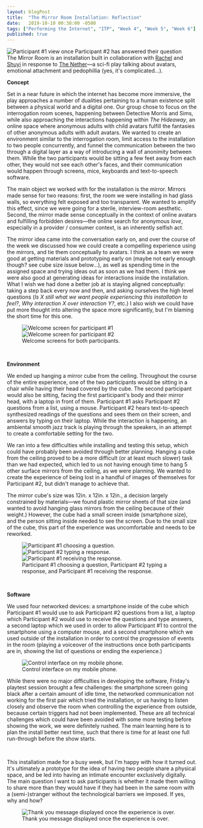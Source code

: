 ```yaml
---
layout: blogPost
title:  "The Mirror Room Installation: Reflection"
date:   2019-10-10 00:38:00 -0500
tags: ["Performing the Internet", "ITP", "Week 4", "Week 5", "Week 6"]
published: true
---
```

<figure style="margin: 0;">
  <img class="" style="border: none;" src="/assets/images/blog/2019-10-10-the-nether-installation/801-answer.png" alt="Participant #1 view once Participant #2 has answered their question"/>
  <figcaption>
  </figcaption>
</figure>
The Mirror Room is an installation built in collaboration with <a href="https://www.rachelqxl.space" class="underlined">Rachel</a> and <a href="https://www.shuyichang.com/" class="underlined">Shuyi</a> in response to <a href="https://en.wikipedia.org/wiki/The_Nether" class="underlined">The Nether</a>—a sci-fi play talking about avatars, emotional attachment and pedophillia (yes, it's complicated...). 

<br/>

**Concept**

Set in a near future in which the internet has become more immersive, the play approaches a number of dualities pertaining to a human existence split between a physical world and a digital one. Our group chose to focus on the interrogation room scenes, happening between Detective Morris and Sims, while also approaching the interactions happening within *The Hideaway*, an online space where anonymous adults with child avatars fulfill the fantasies of other anonymous adults with adult avatars. We wanted to create an environment similar to the interrogation room, limit access to the installation to two people concurrently, and funnel the communication between the two through a digital layer as a way of introducing a wall of anonimity between them. While the two participants would be sitting a few feet away from each other, they would not see each other's faces, and their communication would happen through screens, mice, keyboards and text-to-speech software.

The main object we worked with for the installation is the mirror. Mirrors made sense for two reasons: first, the room we were installing in had glass walls, so everything felt  exposed and too transparent. We wanted to amplify this effect, since we were going for a sterile, interview-room aesthetic. Second, the mirror made sense conceptually in the context of online avatars and fulfilling forbidden desires—the online search for anonymous *love*, especially in a provider / consumer context, is an inherently selfish act. 

The mirror idea came into the conversation early on, and over the course of the week we discussed how we could create a compelling experience using the mirrors, and tie them conceptually to avatars. I think as a team we were good at getting materials and prototyping early on (maybe not early enough though? see cube size issue below...), as well as spending time in the assigned space and trying ideas out as soon as we had them. I think we were also good at generating ideas for interactions inside the installation. What I wish we had done a better job at is staying aligned conceptually: taking a step back every now and then, and asking ourselves the high level questions (*Is X still what we want people experiencing this installation to feel?*, *Why interaction X over interaction Y?*, etc.) I also wish we could have put more thought into altering the space more significantly, but I'm blaming the short time for this one.

<figure>
  <img class="" style="border: none;" src="/assets/images/blog/2019-10-10-the-nether-installation/801-welcome.png" alt="Welcome screen for participant #1"/>
    <img class="" style="border: none;" src="/assets/images/blog/2019-10-10-the-nether-installation/802-welcome.png" alt="Welcome screen for participant #2"/>
  <figcaption>
    Welcome screens for both participants.
  </figcaption>
</figure>

<br/>

**Environment**

We ended up hanging a mirror cube from the ceiling. Throughout the course of the entire experience, one of the two participants would be sitting in a chair while having their head covered by the cube. The second participant would also be sitting, facing the first participant's body and their mirror head, with a laptop in front of them. Participant #1 asks Participant #2 questions from a list, using a mouse. Participant #2 hears text-to-speech synthesized readings of the questions and sees them on their screen, and answers by typing on their laptop. While the interaction is happening, an ambiental smooth jazz track is playing through the speakers, in an attempt to create a comfortable setting for the two.

We ran into a few difficulties while installing and testing this setup, which could have probably been avoided through better planning. Hanging a cube from the ceiling proved to be a more difficult (or at least much slower) task than we had expected, which led to us not having enough time to hang 5 other surface mirrors from the ceiling, as we were planning. We wanted to create the experience of being lost in a handful of images of themselves for Participant #2, but didn't manage to achieve that. 

The mirror cube's size was 12in. x 12in. x 12in., a decision largely constrained by materials—we found plastic mirror sheets of that size (and wanted to avoid hanging glass mirrors from the ceiling because of their weight.) However, the cube had a small screen inside (smartphone size), and the person sitting inside needed to see the screen. Due to the small size of the cube, this part of the experience was uncomfortable and needs to be reworked. 

<figure>
  <img class="" style="border: none;" src="/assets/images/blog/2019-10-10-the-nether-installation/801-pick-question.png" alt="Participant #1 choosing a question."/>
    <img class="" style="border: none;" src="/assets/images/blog/2019-10-10-the-nether-installation/802-question-answer.png" alt="Participant #2 typing a response."/>
    <img class="" style="border: none;" src="/assets/images/blog/2019-10-10-the-nether-installation/801-answer.png" alt="Participant #1 receiving the response."/>
  <figcaption>
    Participant #1 choosing a question, Participant #2 typing a response, and Participant #1 receiving the response.
  </figcaption>
</figure>


<br/>

**Software**

We used four networked devices: a smartphone inside of the cube which Participant #1 would use to ask Participant #2 questions from a list, a laptop which Participant #2 would use to receive the questions and type answers, a second laptop which we used in order to allow Participant #1 to control the smartphone using a computer mouse, and a second smartphone which we used outside of the installation in order to control the progression of events in the room (playing a voiceover of the instructions once both participants are in, showing the list of questions or ending the experience.)

<figure>
  <img class="img-row-2" style="border: none;" src="/assets/images/blog/2019-10-10-the-nether-installation/control-interface.png" alt="Control interface on my mobile phone."/>
  <figcaption>
    Control interface on my mobile phone.
  </figcaption>
</figure>

While there were no major difficulties in developing the software, Friday's playtest session brought a few challenges: the smartphone screen going black after a certain amount of idle time, the networked communication not working for the first pair which tried the installation, or us having to listen closely and observe the room when controlling the experience from outside, because certain triggers had not been implemented. These are all technical challenges which could have been avoided with some more testing before showing the work, we were definitely rushed. The main learning here is to plan the install better next time, such that there is time for at least one full run-through before the show starts.

<br/>

This installation made for a busy week, but I'm happy with how it turned out. It's ultimately a prototype for the idea of having two people share a physical space, and be led into having an intimate encounter exclusively digitally. The main question I want to ask participants is whether it made them willing to share more than they would have if they had been in the same room with a (semi-)stranger without the technological barriers we imposed. If yes, why and how?

<figure>
  <img class="img-row-1" style="border: none;" src="/assets/images/blog/2019-10-10-the-nether-installation/801-thank-you.png" alt="Thank you message displayed once the experience is over."/>
  <figcaption>
    Thank you message displayed once the experience is over.
  </figcaption>
</figure>
